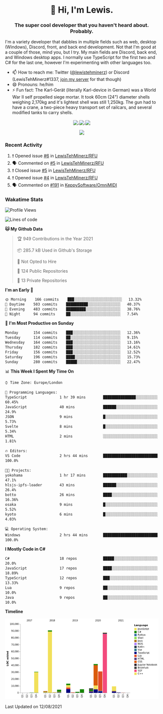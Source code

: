 <h1 align="center">👋 Hi, I'm Lewis.</h1>
<h3 align="center">The super cool developer that you haven't heard about. Probably.</h3>

I'm a variety developer that dabbles in multiple fields such as web, desktop (Windows), Discord, front, and back end development. Not that I'm good at a couple of those, mind you, but I try. My main fields are Discord, back end, and Windows desktop apps. I normally use TypeScript for the first two and C# for the last one, however I'm experimenting with other languages too.

- 📫 How to reach me: Twitter ([@lewistehminerz](https://twitter.com/lewistehminerz)) or Discord (LewisTehMinerz#1337, [join my server](https://discord.gg/XnUh7JB) for that though)
- 😄 Pronouns: he/him
- ⚡ Fun fact: The Karl-Gerät (literally Karl-device in German) was a World War II self propelled siege mortar. It took 60cm (24") diameter shells weighing 2,170kg and it's lightest shell was still 1,250kg. The gun had to have a crane, a two-piece heavy transport set of railcars, and several modified tanks to carry shells.

<p align="center">
  <a href="https://github.com/anuraghazra/github-readme-stats">
    <img align="center" src="https://github-readme-stats.vercel.app/api?username=LewisTehMinerz&count_private=true&show_icons=true&theme=gruvbox">
  </a>
  <a href="https://github.com/anuraghazra/github-readme-stats">
    <img align="center" src="https://github-readme-stats.vercel.app/api/top-langs?username=LewisTehMinerz&layout=compact&theme=gruvbox">
  </a>
  <a href="https://github.com/anuraghazra/github-readme-stats">
    <img align="center" src="https://github-readme-stats.vercel.app/api/wakatime?username=LewisTehMinerz&layout=compact&theme=gruvbox">
  </a>
</p>

<p align="center">
  <a href="https://github.com/ryo-ma/github-profile-trophy">
    <img align="center" src="https://github-profile-trophy.vercel.app/?username=ryo-ma&theme=gruvbox">
  </a>
</p>

### Recent Activity
<!--START_SECTION:activity-->
1. ❗️ Opened issue [#6](https://github.com/LewisTehMinerz/RFU/issues/6) in [LewisTehMinerz/RFU](https://github.com/LewisTehMinerz/RFU)
2. 🗣 Commented on [#5](https://github.com/LewisTehMinerz/RFU/issues/5) in [LewisTehMinerz/RFU](https://github.com/LewisTehMinerz/RFU)
3. ❗️ Closed issue [#5](https://github.com/LewisTehMinerz/RFU/issues/5) in [LewisTehMinerz/RFU](https://github.com/LewisTehMinerz/RFU)
4. ❗️ Opened issue [#4](https://github.com/LewisTehMinerz/RFU/issues/4) in [LewisTehMinerz/RFU](https://github.com/LewisTehMinerz/RFU)
5. 🗣 Commented on [#191](https://github.com/KeppySoftware/OmniMIDI/issues/191) in [KeppySoftware/OmniMIDI](https://github.com/KeppySoftware/OmniMIDI)
<!--END_SECTION:activity-->

### Wakatime Stats
<!--START_SECTION:waka-->
![Profile Views](http://img.shields.io/badge/Profile%20Views-4-blue)

![Lines of code](https://img.shields.io/badge/From%20Hello%20World%20I%27ve%20Written-328200%20lines%20of%20code-blue)

**🐱 My Github Data** 

> 🏆 949 Contributions in the Year 2021
 > 
> 📦 285.7 kB Used in Github's Storage 
 > 
> 🚫 Not Opted to Hire
 > 
> 📜 124 Public Repositories 
 > 
> 🔑 13 Private Repositories  
 > 
**I'm an Early 🐤** 

```text
🌞 Morning    166 commits    ███░░░░░░░░░░░░░░░░░░░░░░   13.32% 
🌆 Daytime    503 commits    ██████████░░░░░░░░░░░░░░░   40.37% 
🌃 Evening    483 commits    █████████░░░░░░░░░░░░░░░░   38.76% 
🌙 Night      94 commits     ██░░░░░░░░░░░░░░░░░░░░░░░   7.54%

```
📅 **I'm Most Productive on Sunday** 

```text
Monday       154 commits    ███░░░░░░░░░░░░░░░░░░░░░░   12.36% 
Tuesday      114 commits    ██░░░░░░░░░░░░░░░░░░░░░░░   9.15% 
Wednesday    164 commits    ███░░░░░░░░░░░░░░░░░░░░░░   13.16% 
Thursday     182 commits    ███░░░░░░░░░░░░░░░░░░░░░░   14.61% 
Friday       156 commits    ███░░░░░░░░░░░░░░░░░░░░░░   12.52% 
Saturday     196 commits    ████░░░░░░░░░░░░░░░░░░░░░   15.73% 
Sunday       280 commits    █████░░░░░░░░░░░░░░░░░░░░   22.47%

```


📊 **This Week I Spent My Time On** 

```text
⌚︎ Time Zone: Europe/London

💬 Programming Languages: 
TypeScript               1 hr 39 mins        ███████████████░░░░░░░░░░   60.45% 
JavaScript               40 mins             ██████░░░░░░░░░░░░░░░░░░░   24.9% 
JSON                     9 mins              █░░░░░░░░░░░░░░░░░░░░░░░░   5.73% 
Svelte                   8 mins              █░░░░░░░░░░░░░░░░░░░░░░░░   5.34% 
HTML                     2 mins              ░░░░░░░░░░░░░░░░░░░░░░░░░   1.81%

🔥 Editors: 
VS Code                  2 hrs 44 mins       █████████████████████████   100.0%

🐱‍💻 Projects: 
yokohama                 1 hr 17 mins        ███████████░░░░░░░░░░░░░░   47.1% 
hlsjs-ipfs-loader        43 mins             ██████░░░░░░░░░░░░░░░░░░░   26.4% 
botto                    26 mins             ████░░░░░░░░░░░░░░░░░░░░░   16.36% 
osaka                    9 mins              █░░░░░░░░░░░░░░░░░░░░░░░░   5.52% 
kyoto                    6 mins              █░░░░░░░░░░░░░░░░░░░░░░░░   4.03%

💻 Operating System: 
Windows                  2 hrs 44 mins       █████████████████████████   100.0%

```

**I Mostly Code in C#** 

```text
C#                       18 repos            █████░░░░░░░░░░░░░░░░░░░░   20.0% 
JavaScript               17 repos            ████░░░░░░░░░░░░░░░░░░░░░   18.89% 
TypeScript               12 repos            ███░░░░░░░░░░░░░░░░░░░░░░   13.33% 
Lua                      9 repos             ██░░░░░░░░░░░░░░░░░░░░░░░   10.0% 
Java                     9 repos             ██░░░░░░░░░░░░░░░░░░░░░░░   10.0%

```


**Timeline**

![Chart not found](https://raw.githubusercontent.com/LewisTehMinerz/LewisTehMinerz/master/charts/bar_graph.png) 


 Last Updated on 12/08/2021
<!--END_SECTION:waka-->
